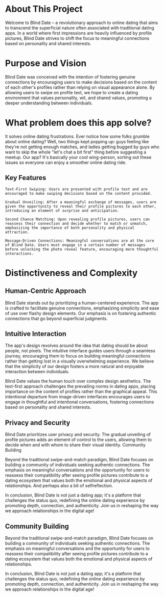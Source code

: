 # About This Project

Welcome to Blind Date – a revolutionary approach to online dating that aims to transcend the superficial nature often associated with traditional dating apps. In a world where first impressions are heavily influenced by profile pictures, Blind Date strives to shift the focus to meaningful connections based on personality and shared interests.

# Purpose and Vision

Blind Date was conceived with the intention of fostering genuine connections by encouraging users to make decisions based on the content of each other's profiles rather than relying on visual appearance alone. By allowing users to swipe on profile text, we hope to create a dating environment that values personality, wit, and shared values, promoting a deeper understanding between individuals.

# What problem does this app solve?
It solves online dating frustrations.
Ever notice how some folks grumble about online dating? Well, two things kept popping up: guys feeling like they're not getting enough matches, and ladies getting bugged by guys who want to skip the whole "let's chat a bit first" thing before suggesting a meetup. Our app? It's basically your cool wing-person, sorting out these issues so everyone can enjoy a smoother online dating ride.

## Key Features

    Text-First Swiping: Users are presented with profile text and are encouraged to make swiping decisions based on the content provided.

    Gradual Unveiling: After a meaningful exchange of messages, users are given the opportunity to reveal their profile pictures to each other, introducing an element of surprise and anticipation.

    Second Chance Matching: Upon revealing profile pictures, users can reassess their connection and decide whether to match or unmatch, emphasizing the importance of both personality and physical attraction.

    Message-Driven Connections: Meaningful conversations are at the core of Blind Date. Users must engage in a certain number of messages before unlocking the photo reveal feature, encouraging more thoughtful interactions.

# Distinctiveness and Complexity

## Human-Centric Approach

Blind Date stands out by prioritizing a human-centered experience. The app is crafted to facilitate genuine connections, emphasizing simplicity and ease of use over flashy design elements. Our emphasis is on fostering authentic connections that go beyond superficial judgments.

## Intuitive Interaction

The app's design revolves around the idea that dating should be about people, not pixels. The intuitive interface guides users through a seamless journey, encouraging them to focus on building meaningful connections rather than getting lost in a visually overwhelming experience. We believe that the simplicity of our design fosters a more natural and enjoyable interaction between individuals.

Blind Date values the human touch over complex design aesthetics. The text-first approach challenges the prevailing norms in dating apps, placing importance on the content of profiles rather than the graphical appeal. This intentional departure from image-driven interfaces encourages users to engage in thoughtful and intentional conversations, fostering connections based on personality and shared interests.

## Privacy and Security

Blind Date prioritizes user privacy and security. The gradual unveiling of profile pictures adds an element of control to the users, allowing them to decide when and with whom to share their visual identity. 
Community Building

Beyond the traditional swipe-and-match paradigm, Blind Date focuses on building a community of individuals seeking authentic connections. The emphasis on meaningful conversations and the opportunity for users to reassess their compatibility after seeing profile pictures contribute to a dating ecosystem that values both the emotional and physical aspects of relationships. And perhaps also a bit of selfreflection. 

In conclusion, Blind Date is not just a dating app; it's a platform that challenges the status quo, redefining the online dating experience by promoting depth, connection, and authenticity. Join us in reshaping the way we approach relationships in the digital age!

## Community Building

Beyond the traditional swipe-and-match paradigm, Blind Date focuses on building a community of individuals seeking authentic connections. The emphasis on meaningful conversations and the opportunity for users to reassess their compatibility after seeing profile pictures contribute to a dating ecosystem that values both the emotional and physical aspects of relationships.

In conclusion, Blind Date is not just a dating app; it's a platform that challenges the status quo, redefining the online dating experience by promoting depth, connection, and authenticity. Join us in reshaping the way we approach relationships in the digital age!